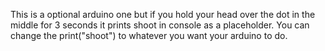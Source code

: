 This is a optional arduino one but if you hold your head over the dot in the middle for 3 seconds it prints shoot in console as a placeholder. You can change the print("shoot") 
to whatever you want your arduino to do.
